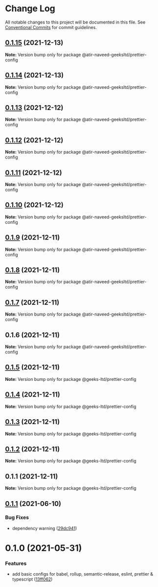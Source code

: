 # Change Log

All notable changes to this project will be documented in this file.
See [Conventional Commits](https://conventionalcommits.org) for commit guidelines.

## [0.1.15](https://github.com/atir-naveed-geeksltd/react-config/compare/@atir-naveed-geeksltd/prettier-config@0.1.13...@atir-naveed-geeksltd/prettier-config@0.1.15) (2021-12-13)

**Note:** Version bump only for package @atir-naveed-geeksltd/prettier-config





## [0.1.14](https://github.com/atir-naveed-geeksltd/react-config/compare/@atir-naveed-geeksltd/prettier-config@0.1.13...@atir-naveed-geeksltd/prettier-config@0.1.14) (2021-12-13)

**Note:** Version bump only for package @atir-naveed-geeksltd/prettier-config





## [0.1.13](https://github.com/atir-naveed-geeksltd/react-config/compare/@atir-naveed-geeksltd/prettier-config@0.1.12...@atir-naveed-geeksltd/prettier-config@0.1.13) (2021-12-12)

**Note:** Version bump only for package @atir-naveed-geeksltd/prettier-config





## [0.1.12](https://github.com/atir-naveed-geeksltd/react-config/compare/@atir-naveed-geeksltd/prettier-config@0.1.11...@atir-naveed-geeksltd/prettier-config@0.1.12) (2021-12-12)

**Note:** Version bump only for package @atir-naveed-geeksltd/prettier-config





## [0.1.11](https://github.com/atir-naveed-geeksltd/react-config/compare/@atir-naveed-geeksltd/prettier-config@0.1.10...@atir-naveed-geeksltd/prettier-config@0.1.11) (2021-12-12)

**Note:** Version bump only for package @atir-naveed-geeksltd/prettier-config





## [0.1.10](https://github.com/atir-naveed-geeksltd/react-config/compare/@atir-naveed-geeksltd/prettier-config@0.1.9...@atir-naveed-geeksltd/prettier-config@0.1.10) (2021-12-12)

**Note:** Version bump only for package @atir-naveed-geeksltd/prettier-config





## [0.1.9](https://github.com/atir-naveed-geeksltd/react-config/compare/@atir-naveed-geeksltd/prettier-config@0.1.8...@atir-naveed-geeksltd/prettier-config@0.1.9) (2021-12-11)

**Note:** Version bump only for package @atir-naveed-geeksltd/prettier-config





## [0.1.8](https://github.com/atir-naveed-geeksltd/react-config/compare/@atir-naveed-geeksltd/prettier-config@0.1.7...@atir-naveed-geeksltd/prettier-config@0.1.8) (2021-12-11)

**Note:** Version bump only for package @atir-naveed-geeksltd/prettier-config





## [0.1.7](https://github.com/atir-naveed-geeksltd/react-config/compare/@atir-naveed-geeksltd/prettier-config@0.1.6...@atir-naveed-geeksltd/prettier-config@0.1.7) (2021-12-11)

**Note:** Version bump only for package @atir-naveed-geeksltd/prettier-config





## 0.1.6 (2021-12-11)

**Note:** Version bump only for package @atir-naveed-geeksltd/prettier-config






## [0.1.5](https://github.com/atir-naveed-geeksltd/react-config/compare/@geeks-ltd/prettier-config@0.1.4...@geeks-ltd/prettier-config@0.1.5) (2021-12-11)

**Note:** Version bump only for package @geeks-ltd/prettier-config





## [0.1.4](https://github.com/atir-naveed-geeksltd/react-config/compare/@geeks-ltd/prettier-config@0.1.3...@geeks-ltd/prettier-config@0.1.4) (2021-12-11)

**Note:** Version bump only for package @geeks-ltd/prettier-config





## [0.1.3](https://github.com/atir-naveed-geeksltd/react-config/compare/@geeks-ltd/prettier-config@0.1.2...@geeks-ltd/prettier-config@0.1.3) (2021-12-11)

**Note:** Version bump only for package @geeks-ltd/prettier-config





## [0.1.2](https://github.com/atir-naveed-geeksltd/react-config/compare/@geeks-ltd/prettier-config@0.1.1...@geeks-ltd/prettier-config@0.1.2) (2021-12-11)

**Note:** Version bump only for package @geeks-ltd/prettier-config





## 0.1.1 (2021-12-11)

**Note:** Version bump only for package @geeks-ltd/prettier-config






## [0.1.1](https://github.com/medly/configs/compare/@atir-naveed-geeksltd/prettier-config@0.1.0...@atir-naveed-geeksltd/prettier-config@0.1.1) (2021-06-10)


### Bug Fixes

* dependency warning ([29dc941](https://github.com/medly/configs/commit/29dc9416844032c6d3680fdbecaa3054af4f31f5))





# 0.1.0 (2021-05-31)


### Features

* add basic configs for babel, rollup, semantic-release, eslint, prettier & typescript ([13ff062](https://github.com/medly/configs/commit/13ff0623177c58378914d01031328d71504653af))
